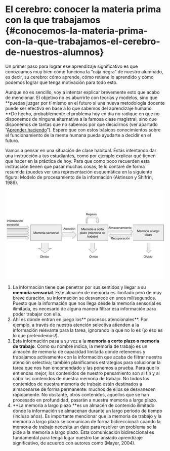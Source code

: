 # **El cerebro: conocer la materia prima con la que trabajamos** {#conocemos-la-materia-prima-con-la-que-trabajamos-el-cerebro-de-nuestros-alumnos}

Un primer paso para lograr ese aprendizaje significativo es que conozcamos muy bien cómo funciona la “caja negra” de nuestro alumnado, es decir, su cerebro: cómo aprende, cómo retiene lo aprendido y cómo podemos lograr que tenga motivación para todo esto.

Aunque no es sencillo, voy a intentar explicar brevemente esto que acabo de mencionar. El objetivo no es aburrirte con teorías y modelos, sino que **puedas juzgar por tí mismo en el futuro si una nueva metodología docente puede ser efectiva en base a lo que sabemos del aprendizaje humano. **De hecho, probablemente el problema hoy en día no radique en que no disponemos de ninguna alternativa a la famosa clase magistral, sino que disponemos de tantas que no sabemos por qué decidirnos \(ver apartado “[Aprender haciendo](aprender_haciendo/README.md)”\). Espero que con estos básicos conocimientos sobre el funcionamiento de la mente humana pueda ayudarte a decidir en el futuro.

Vamos a pensar en una situación de clase habitual. Estás intentando dar una instrucción a tus estudiantes, como por ejemplo explicar qué tienen que hacer en la práctica de hoy. Para que como poco recuerden esta instrucción tienen que pasar muchas cosas, te lo contaré de forma resumida \(puedes ver una representación esquemática en la siguiente figura: Modelo de procesamiento de la información \(Aktinson y Shifrin, 1986\).

![](/assets/import.png)

1. La información tiene que penetrar por sus sentidos y llegar a su **memoria sensorial**. Este almacén de memoria es ilimitado pero de muy breve duración, su información se desvanece en unos milisegundos. Puesto que la información que nos llega desde la memoria sensorial es ilimitada, es necesario de alguna manera filtrar esa información para poder trabajar con ella. 
2. Ahí es donde entran en juego los** procesos atencionales**. Por ejemplo, a través de nuestra atención selectiva atienden a la información relevante para la tarea, ignorando la que no lo es \(¡o eso es lo que pretendemos!\).
3. Esta información pasa a su vez a la **memoria a corto plazo o memoria de trabajo**. Como su nombre indica, la memoria de trabajo es un almacén de memoria de capacidad limitada donde retenemos y trabajamos activamente con la información que acaba de filtrar nuestra atención selectiva; también planificamos estrategias para solucionar la tarea que nos han encomendado y las ponemos a prueba. Para que lo entiendas mejor, los contenidos de nuestro pensamiento son al fin y al cabo los contenidos de nuestra memoria de trabajo. No todos los contenidos de nuestra memoria de trabajo están destinados a almacenarse de forma permanente: muchos de ellos se desvanecen rápidamente. No obstante, otros contenidos, aquellos que se han procesado en profundidad, pasarán a nuestra memoria a largo plazo.
4. **La memoria a largo plazo **es un almacén de contenido ilimitado donde la información se almacenan durante un largo periodo de tiempo \(incluso años\). Es importante mencionar que la memoria de trabajo y la memoria a largo plazo se comunican de forma bidireccional: cuando la memoria de trabajo necesita un dato para resolver un problema se la pide a la memoria a largo plazo. Esta comunicación bidireccional es fundamental para tenga lugar nuestro tan ansiado aprendizaje significativo, de acuerdo con autores como \(Mayer, 2004\).

# 



